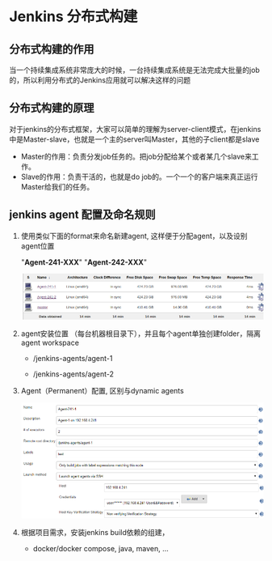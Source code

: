 # Jenkins 分布式构建

## 分布式构建的作用

当一个持续集成系统非常庞大的时候，一台持续集成系统是无法完成大批量的job的，所以利用分布式的Jenkins应用就可以解决这样的问题

## 分布式构建的原理

对于jenkins的分布式框架，大家可以简单的理解为server-client模式，在jenkins中是Master-slave，也就是一个主的server叫Master，其他的子client都是slave

- Master的作用：负责分发job任务的。把job分配给某个或者某几个slave来工作。
- Slave的作用：负责干活的，也就是do job的。一个一个的客户端来真正运行Master给我们的任务。

## jenkins agent 配置及命名规则

1. 使用类似下面的format来命名新建agent, 这样便于分配agent，以及设别agent位置

    "**Agent-241-XXX**"  "**Agent-242-XXX**"

   ![jenkins-node](./images/jenkins-node.png)

2. agent安装位置 （每台机器根目录下），并且每个agent单独创建folder，隔离agent workspace

    - /jenkins-agents/agent-1

    - /jenkins-agents/agent-2

3. Agent（Permanent）配置, 区别与dynamic agents

    ![jenkins-node-config](./images/jenkins-node-config.png)

4. 根据项目需求，安装jenkins build依赖的组建，

    - docker/docker compose, java, maven, ...
